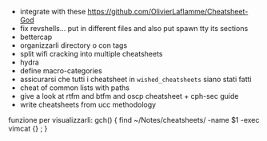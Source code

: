 - integrate with these https://github.com/OlivierLaflamme/Cheatsheet-God
- fix revshells... put in different files and also put spawn tty its sections
- bettercap
- organizzarli directory o con tags
- split wifi cracking into multiple cheatsheets
- hydra
- define macro-categories
- assicurarsi che tutti i cheatsheet in `wished_cheatsheets` siano stati fatti
- cheat of common lists with paths
- give a look at rtfm and btfm and oscp cheatsheet + cph-sec guide
- write cheatsheets from ucc methodology

funzione per visualizzarli:
gch() {
    find  ~/Notes/cheatsheets/ -name $1 -exec vimcat {} \;
}
